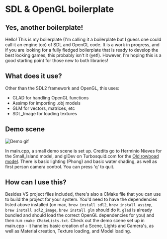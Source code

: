 # SDL & OpenGL boilerplate

## Yes, another boilerplate!
Hello! This is my boilerplate (I'm calling it a boilerplate but I guess one could call it an engine too) of SDL and OpenGL code.
It is a work in progress, and if you are looking for a fully fledged boilerplate that is ready to develop the best looking games, this probably isn't it (yet!). However, I'm hoping this is a good starting point for those new to both libraries!

## What does it use?
Other than the SDL2 framework and OpenGL, this uses:
- GLAD for handling OpenGL functions
- Assimp for importing .obj models
- GLM for vectors, matrices, etc
- SDL_Image for loading textures

## Demo scene
![Demo gif](demo.gif?raw=true "Demo")

In main.cpp, a small demo scene is set up. Credits go to Herminio Nieves for the Small_Island model, and glDev on Turbosquid.com for the [Old rowboad model](https://www.turbosquid.com/FullPreview/Index.cfm/ID/675083). There is basic lighting (Phong) and basic water shading, as well as first person camera control. You can press 'q' to quit.

## How can I use this?
Besides VS project files included, there's also a CMake file that you can use to build the project for your system.
You'd need to have the dependencies listed above installed (on mac, `brew install sdl2`, `brew install assimp`, `brew install sdl2_image`, `brew install glm` should do it. `glad` is already bundled and should load the correct OpenGL dependencies for you) and then run `cmake CMakeLists.txt`.
Check out the demo scene set up in main.cpp - it handles basic creation of a Scene, Lights and Camera's, as well as Material creation, Texture loading, and Model loading.
